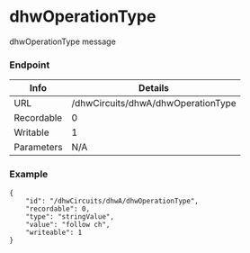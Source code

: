 # dhwOperationType

dhwOperationType message


### Endpoint

| Info  | Details |
| ------------- | ------------- |
| URL   | /dhwCircuits/dhwA/dhwOperationType   |
| Recordable   | 0   |
| Writable   | 1   |
| Parameters  | N/A  |

### Example
```
{
    "id": "/dhwCircuits/dhwA/dhwOperationType",
    "recordable": 0,
    "type": "stringValue",
    "value": "follow ch",
    "writeable": 1
}
```

